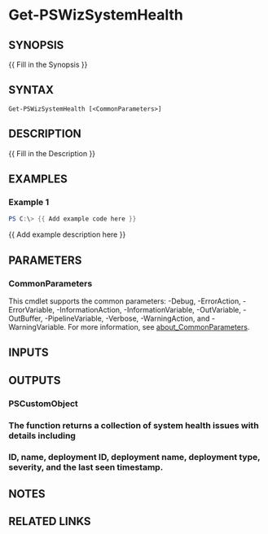 ﻿---
external help file: PowerShell.Wiz.Utility-help.xml
Module Name: PowerShell.Wiz.Utility
online version: https://docs.wiz.io/cli-releases
schema: 2.0.0
---

# Get-PSWizSystemHealth

## SYNOPSIS
{{ Fill in the Synopsis }}

## SYNTAX

```
Get-PSWizSystemHealth [<CommonParameters>]
```

## DESCRIPTION
{{ Fill in the Description }}

## EXAMPLES

### Example 1
```powershell
PS C:\> {{ Add example code here }}
```

{{ Add example description here }}

## PARAMETERS

### CommonParameters
This cmdlet supports the common parameters: -Debug, -ErrorAction, -ErrorVariable, -InformationAction, -InformationVariable, -OutVariable, -OutBuffer, -PipelineVariable, -Verbose, -WarningAction, and -WarningVariable. For more information, see [about_CommonParameters](http://go.microsoft.com/fwlink/?LinkID=113216).

## INPUTS

## OUTPUTS

### PSCustomObject
###     The function returns a collection of system health issues with details including
###     ID, name, deployment ID, deployment name, deployment type, severity, and the last seen timestamp.
## NOTES

## RELATED LINKS

